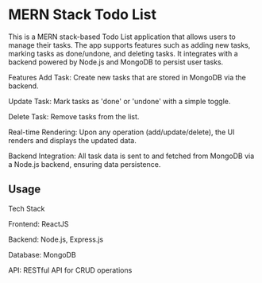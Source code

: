 # MERN Stack Todo List
This is a MERN stack-based Todo List application that allows users to manage their tasks. The app supports features such as adding new tasks, marking tasks as done/undone, and deleting tasks. It integrates with a backend powered by Node.js and MongoDB to persist user tasks.



Features
Add Task: Create new tasks that are stored in MongoDB via the backend.

Update Task: Mark tasks as 'done' or 'undone' with a simple toggle.

Delete Task: Remove tasks from the list.

Real-time Rendering: Upon any operation (add/update/delete), the UI renders and displays the updated data.

Backend Integration: All task data is sent to and fetched from MongoDB via a Node.js backend, ensuring data persistence.



## Usage
Tech Stack

Frontend: ReactJS

Backend: Node.js, Express.js

Database: MongoDB

API: RESTful API for CRUD operations


